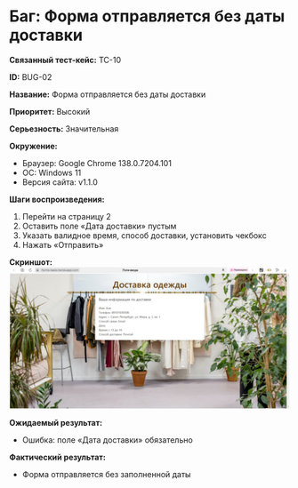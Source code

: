 # Баг: Форма отправляется без даты доставки

**Связанный тест-кейс:** TC-10

**ID:** BUG-02

**Название:** Форма отправляется без даты доставки

**Приоритет:** Высокий  

**Серьезность:** Значительная

**Окружение:**  
- Браузер: Google Chrome 138.0.7204.101
- ОС: Windows 11
- Версия сайта: v1.1.0
  
**Шаги воспроизведения:**
1.	Перейти на страницу 2
2.	Оставить поле «Дата доставки» пустым
3.	Указать валидное время, способ доставки, установить чекбокс
4.	Нажать «Отправить»

**Скриншот:**
![Скриншот бага](BUG-02.Скрин.jpg)
   
**Ожидаемый результат:**
- Ошибка: поле «Дата доставки» обязательно

**Фактический результат:**  
- Форма отправляется без заполненной даты
  
